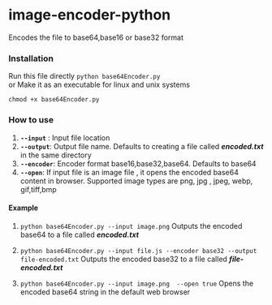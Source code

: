 # image-encoder-python

Encodes the file to base64,base16 or base32 format

### Installation
Run this file directly ```python base64Encoder.py```  
or
Make it as an executable for linux and unix systems  

```chmod +x base64Encoder.py ```

### How to use
1. **`--input`** : Input file location
2. **`--output`**: Output file name. Defaults to creating a file called ***encoded.txt*** in the same directory
3. **`--encoder`**: Encoder format base16,base32,base64. Defaults to base64
4. **`--open`**: If input file is an image file , it opens the encoded base64 content in browser. Supported image types are png, jpg , jpeg, webp, gif,tiff,bmp

#### Example
1. ```python base64Encoder.py --input image.png```
Outputs the encoded base64 to a file called ***encoded.txt***

2. ```python base64Encoder.py --input file.js --encoder base32 --output file-encoded.txt```
Outputs the encoded base32  to a file called ***file-encoded.txt***

3. ```python base64Encoder.py --input image.png  --open true```
Opens the encoded base64 string in the default web browser